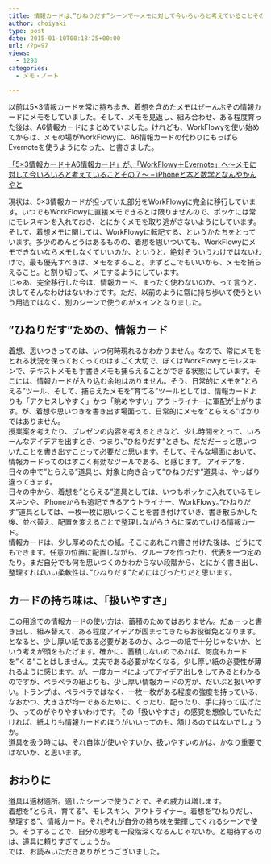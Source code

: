 ```yaml
---
title: 情報カードは、”ひねりだす”シーンで～メモに対して今いろいろと考えていることその８～
author: choiyaki
type: post
date: 2015-01-10T00:18:25+00:00
url: /?p=97
views:
  - 1293
categories:
  - メモ・ノート

---
```

以前は5×3情報カードを常に持ち歩き、着想を含めたメモはぜーんぶその情報カードにメモをしていました。そして、メモを見返し、組み合わせ、ある程度育った後は、A6情報カードにまとめていました。けれども、WorkFlowyを使い始めてからは、メモの場がWorkFlowyに、A6情報カードの代わりにもっぱらEvernoteを使うようになった、と書きました。

[「5×3情報カード＋A6情報カード」が、「WorkFlowy＋Evernote」へ～メモに対して今いろいろと考えていることその７～ &#8211; iPhoneと本と数学となんやかんやと][1]

現状は、5×3情報カードが担っていた部分をWorkFlowyに完全に移行しています。いつでもWorkFlowyに直接メモできるとは限りませんので、ポッケには常にモレスキンを入れておき、とにかくメモを取り逃がさないようにしています。そして、着想メモに関しては、WorkFlowyに転記する、というかたちをとっています。多少のめんどうはあるものの、着想を思いついても、WorkFlowyにメモできないならメモしなくていいのか、というと、絶対そういうわけではないわけで。最も優先すべきは、メモをすること。まずどこでもいいから、メモを捕らえること。と割り切って、メモするようにしています。  
じゃあ、完全移行した今は、情報カード、まったく使わないのか、って言うと、決してそんなわけはないわけです。ただ、以前のように常に持ち歩いて使うという用途ではなく、別のシーンで使うのがメインとなりました。

## ”ひねりだす”ための、情報カード

着想、思いつきってのは、いつ何時現れるかわかりません。なので、常にメモをとれる状況を保っておくってのはすごく大切で、ぼくはWorkFlowyとモレスキンで、テキストメモも手書きメモも捕らえることができる状態にしています。そこには、情報カードが入り込む余地はありません。そう、日常的にメモを”とらえる”ツール、そして、捕らえたメモを”育てる”ツールとしては、情報カードよりも「アクセスしやすく」かつ「眺めやすい」アウトライナーに軍配が上がります。が、着想や思いつきを書き出す場面って、日常的にメモを”とらえる”ばかりではありません。  
授業案を考えたり、プレゼンの内容を考えるときなど、少し時間をとって、いろーんなアイデアを出すとき、つまり、”ひねりだす”ときも、だだだーっと思いついたことを書き出すことって必要だと思います。そして、そんな場面において、情報カードってのはすごく有効なツールである、と感じます。 アイデアを、日々の中で”とらえる”道具と、対象と向き合って”ひねりだす”道具は、やっぱり違ってきます。  
日々の中から、着想を”とらえる”道具としては、いつもポッケに入れているモレスキンや、iPhoneからも追記できるアウトライナー、WorkFlowy。”ひねりだす”道具としては、一枚一枚に思いつくことを書き付けていき、書き散らかした後、並べ替え、配置を変えることで整理しながらさらに深めていける情報カード。  
情報カードは、少し厚めのただの紙。そこにあれこれ書き付けた後は、どうにでもできます。任意の位置に配置しながら、グループを作ったり、代表を一つ定めたり。まだ自分でも何を思いつくのかわからない段階から、とにかく書き出し、整理すればいい柔軟性は、”ひねりだす”ためにはぴったりだと思います。

## カードの持ち味は、「扱いやすさ」

この用途での情報カードの使い方は、蓄積のためではありません。だぁーっと書き出し、組み替えて、ある程度アイデアが固まってきたらお役御免となります。となると、少し厚い紙である必要があるのか、ふつーの紙で十分じゃないか、という考えが頭をもたげます。確かに、蓄積しないのであれば、何度もカードを”くる”ことはしません。丈夫である必要がなくなる。少し厚い紙の必要性が薄れるように感じます。が、一度カードによってアイデア出しをしてみるとわかるのですが、ペラペラの紙よりも、少し厚い情報カードの方が、だいぶと扱いやすい。トランプは、ペラペラではなく、一枚一枚がある程度の強度を持っている、なおかつ、大きさが均一であるために、くったり、配ったり、手に持って広げたり、ってのがやりやすいわけです。その「扱いやすさ」の感覚を想像していただければ、紙よりも情報カードのほうがいいってのも、頷けるのではないでしょうか。  
道具を扱う時には、それ自体が使いやすいか、扱いやすいのかは、かなり重要ではないか、と思います。

## おわりに

道具は適材適所。適したシーンで使うことで、その威力は増します。  
着想を”とらえ、育てる”、モレスキン、アウトライナー。着想を”ひねりだし、整理する”、情報カード。それぞれが自分の持ち味を発揮してくれるシーンで使う。そうすることで、自分の思考も一段階深くなるんじゃないか。と期待するのは、道具に頼りすぎでしょうか。  
では、お読みいただきありがとうございました。

 [1]: https://choiyaki.com/?p=94 "「5×3情報カード＋A6情報カード」が、「WorkFlowy＋Evernote」へ～メモに対して今いろいろと考えていることその７～ - iPhoneと本と数学となんやかんやと"